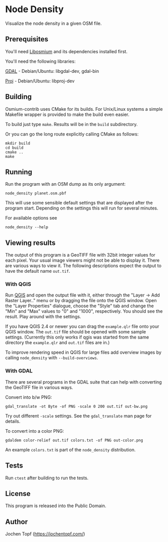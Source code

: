 
# Node Density

Visualize the node density in a given OSM file.


## Prerequisites

You'll need [Libosmium](https://osmcode.org/libosmium) and its dependencies
installed first.

You'll need the following libraries:

[GDAL](https://www.gdal.org/) - Debian/Ubuntu: libgdal-dev, gdal-bin

[Proj](https://proj4.org/) - Debian/Ubuntu: libproj-dev


## Building

Osmium-contrib uses CMake for its builds. For Unix/Linux systems a simple
Makefile wrapper is provided to make the build even easier.

To build just type `make`. Results will be in the `build` subdirectory.

Or you can go the long route explicitly calling CMake as follows:

    mkdir build
    cd build
    cmake ..
    make


## Running

Run the program with an OSM dump as its only argument:

    node_density planet.osm.pbf

This will use some sensible default settings that are displayed after the
program start. Depending on the settings this will run for several minutes.

For available options see

    node_density --help


## Viewing results

The output of this program is a GeoTIFF file with 32bit integer values for each
pixel. Your usual image viewers might not be able to display it. There are
various ways to view it. The following descriptions expect the output to have
the default name `out.tif`.

### With QGIS

Run [QGIS](https://qgis.org/) and open the output file with it, either through
the "Layer -> Add Raster Layer.." menu or by dragging the file onto the QGIS
window. Open the "Layer Properties" dialogue, choose the "Style" tab and change
the "Min" and "Max" values to "0" and "1000", respectively. You should see the
result. Play around with the settings.

If you have QGIS 2.4 or newer you can drag the `example.qlr` file onto your
QGIS window. The `out.tif` file should be opened with some sample settings.
(Currently this only works if qgis was started from the same directory the
`example.qlr` and `out.tif` files are in.)

To improve rendering speed in QGIS for large files add overview images by
calling `node_density` with `--build-overviews`.


### With GDAL

There are several programs in the GDAL suite that can help with converting
the GeoTIFF file in various ways.

Convert into b/w PNG:

```
gdal_translate -ot Byte -of PNG -scale 0 200 out.tif out-bw.png
```

Try out different `-scale` settings. See the `gdal_translate` man page for
details.

To convert into a color PNG:

```
gdaldem color-relief out.tif colors.txt -of PNG out-color.png
```

An example `colors.txt` is part of the `node_density` distribution.


## Tests

Run `ctest` after building to run the tests.


## License

This program is released into the Public Domain.


## Author

Jochen Topf (https://jochentopf.com/)

